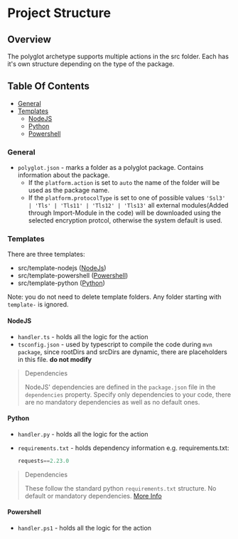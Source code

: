 # Project Structure

## Overview

The polyglot archetype supports multiple actions in the src folder. Each has it's own structure depending on the type of the package.

## Table Of Contents

- [General](#general)
- [Templates](#templates)
  - [NodeJS](#nodejs)
  - [Python](#python)
  - [Powershell](#powershell)

### General

- `polyglot.json` - marks a folder as a polyglot package. Contains information about the package.
  - If the `platform.action` is set to `auto` the name of the folder will be used as the package name.
  - If the `platform.protocolType` is set to one of possible values `'Ssl3' | 'Tls' | 'Tls11' | 'Tls12' | 'Tls13'` all external modules(Added through Import-Module in the code) will be downloaded using the selected encryption protcol, otherwise the system default is used.

### Templates

There are three templates:

- src/template-nodejs ([NodeJs](#nodejs))
- src/template-powershell ([Powershell](#powershell))
- src/template-python ([Python](#python))

Note: you do not need to delete template folders. Any folder starting with `template-` is ignored.

#### NodeJS

- `handler.ts` - holds all the logic for the action
- `tsconfig.json` - used by typescript to compile the code during `mvn package`, since rootDirs and srcDirs are dynamic, there are placeholders in this file. **do not modify**

> Dependencies
>
> NodeJS' dependencies are defined in the `package.json` file in the `dependencies` property. Specify only dependencies to your code, there are no mandatory dependencies as well as no default ones.

#### Python

- `handler.py` - holds all the logic for the action
- `requirements.txt` - holds dependency information e.g. requirements.txt:

    ```python
    requests==2.23.0
    ```

> Dependencies
>
> These follow the standard python `requirements.txt` structure. No default or mandatory dependencies. [More Info](https://learnpython.com/blog/python-requirements-file/)

#### Powershell

- `handler.ps1` - holds all the logic for the action
